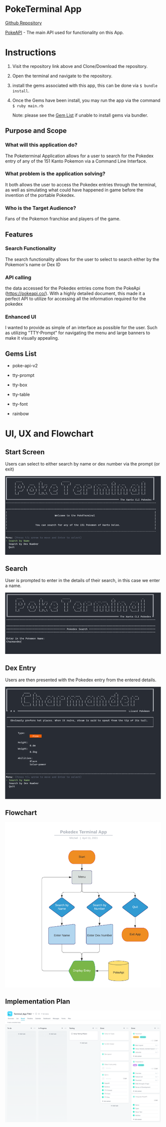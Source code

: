 # PokeTerminal App

[Github Repository](https://github.com/MGuthmann-dev/T1A3-Terminal_App)

[PokeAPI](https://pokeapi.co/) - The main API used for functionality on this App.

# Instructions

1. Visit the repository link above and Clone/Download the repository.
2. Open the terminal and navigate to the repository.
3. install the gems associated with this app, this can be done via `$ bundle install`.
4. Once the Gems have been install, you may run the app via the command `$ ruby main.rb`

   Note: please see the [Gem List](##Gems-List) if unable to install gems via bundler.

## Purpose and Scope

### What will this application do?

The Poketerminal Application allows for a user to search for the Pokedex entry of any of the 151 Kanto Pokemon via a Command Line Interface.

### What problem is the application solving?

It both allows the user to access the Pokedex entries through the terminal, as well as simulating what could have happened in game before the invention of the portable Pokedex.

### Who is the Target Audience?

Fans of the Pokemon franchise and players of the game.

## Features

### Search Functionality

The search functionality allows for the user to select to search either by the Pokemon's name or Dex ID

### API calling

the data accessed for the Pokedex entries come from the PokeApi (https://pokeapi.co/). With a highly detailed document, this made it a perfect API to utilize for accessing all the information required for the pokedex

### Enhanced UI

I wanted to provide as simple of an interface as possible for the user. Such as utilizing "TTY-Prompt" for navigating the menu and large banners to make it visually appealing.

## Gems List

- poke-api-v2

- tty-prompt

- tty-box

- tty-table

- tty-font

- rainbow

# UI, UX and Flowchart

## Start Screen

Users can select to either search by name or dex number via the prompt (or exit)

![menu](./doc/pt1.png)

## Search

User is prompted to enter in the details of their search, in this case we enter a name.

![menu](./doc/pt2.png)

## Dex Entry

Users are then presented with the Pokedex entry from the entered details.

![menu](./doc/pt3.png)

## Flowchart

![menu](./doc/Flowchart.png)

## Implementation Plan

![menu](./doc/Asana.png)
